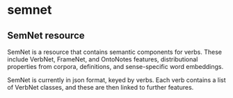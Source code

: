 # semnet
SemNet resource
---
SemNet is a resource that contains semantic components for verbs. These include VerbNet, FrameNet, and OntoNotes features, distributional properties from corpora, definitions, and sense-specific word embeddings.

SemNet is currently in json format, keyed by verbs. Each verb contains a list of VerbNet classes, and these are then linked to further features.
